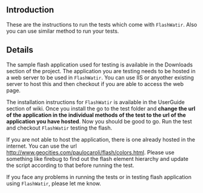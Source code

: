 ## Introduction ##

These are the instructions to run the tests which come with `FlashWatir`. Also you can use similar method to run your tests.


## Details ##

The sample flash application used for testing is available in the Downloads section of the project. The application you are testing needs to be hosted in a web server to be used in `FlashWatir`. You can use IIS or anyother existing server to host this and then checkout if you are able to access the web page.

The installation instructions for `FlashWatir` is available in the UserGuide section of wiki. Once you install the go to the test folder and **change the url of the application in the individual methods of the test to the url of the application you have hosted**.
Now you should be good to go. Run the test and checkout `FlashWatir` testing the flash.

If you are not able to host the application, there is one already hosted in the internet. You can use the url http://www.geocities.com/paulocaroli/flash/colors.html. Please use something like firebug to find out the flash element hierarchy and update the script according to that before running the test.

If you face any problems in running the tests or in testing flash application using `FlashWatir`, please let me know.